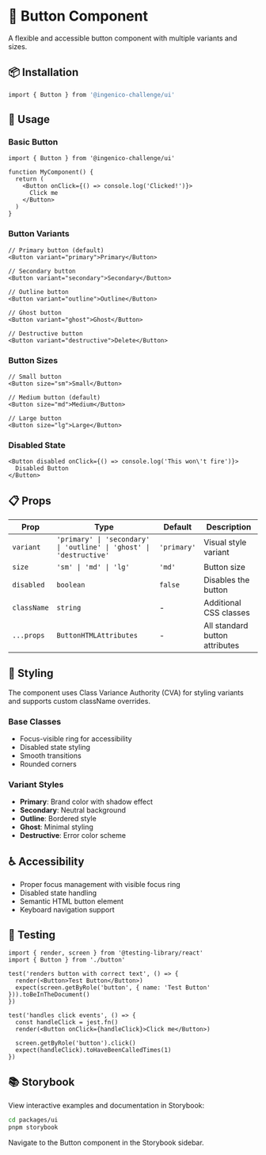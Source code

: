 # 🎯 Button Component

A flexible and accessible button component with multiple variants and sizes.

## 📦 Installation

```bash
import { Button } from '@ingenico-challenge/ui'
```

## 🚀 Usage

### Basic Button

```tsx
import { Button } from '@ingenico-challenge/ui'

function MyComponent() {
  return (
    <Button onClick={() => console.log('Clicked!')}>
      Click me
    </Button>
  )
}
```

### Button Variants

```tsx
// Primary button (default)
<Button variant="primary">Primary</Button>

// Secondary button
<Button variant="secondary">Secondary</Button>

// Outline button
<Button variant="outline">Outline</Button>

// Ghost button
<Button variant="ghost">Ghost</Button>

// Destructive button
<Button variant="destructive">Delete</Button>
```

### Button Sizes

```tsx
// Small button
<Button size="sm">Small</Button>

// Medium button (default)
<Button size="md">Medium</Button>

// Large button
<Button size="lg">Large</Button>
```

### Disabled State

```tsx
<Button disabled onClick={() => console.log('This won\'t fire')}>
  Disabled Button
</Button>
```

## 📋 Props

| Prop | Type | Default | Description |
|------|------|---------|-------------|
| `variant` | `'primary' \| 'secondary' \| 'outline' \| 'ghost' \| 'destructive'` | `'primary'` | Visual style variant |
| `size` | `'sm' \| 'md' \| 'lg'` | `'md'` | Button size |
| `disabled` | `boolean` | `false` | Disables the button |
| `className` | `string` | - | Additional CSS classes |
| `...props` | `ButtonHTMLAttributes` | - | All standard button attributes |

## 🎨 Styling

The component uses Class Variance Authority (CVA) for styling variants and supports custom className overrides.

### Base Classes
- Focus-visible ring for accessibility
- Disabled state styling
- Smooth transitions
- Rounded corners

### Variant Styles
- **Primary**: Brand color with shadow effect
- **Secondary**: Neutral background
- **Outline**: Bordered style
- **Ghost**: Minimal styling
- **Destructive**: Error color scheme

## ♿ Accessibility

- Proper focus management with visible focus ring
- Disabled state handling
- Semantic HTML button element
- Keyboard navigation support

## 🧪 Testing

```tsx
import { render, screen } from '@testing-library/react'
import { Button } from './button'

test('renders button with correct text', () => {
  render(<Button>Test Button</Button>)
  expect(screen.getByRole('button', { name: 'Test Button' })).toBeInTheDocument()
})

test('handles click events', () => {
  const handleClick = jest.fn()
  render(<Button onClick={handleClick}>Click me</Button>)
  
  screen.getByRole('button').click()
  expect(handleClick).toHaveBeenCalledTimes(1)
})
```

## 📚 Storybook

View interactive examples and documentation in Storybook:

```bash
cd packages/ui
pnpm storybook
```

Navigate to the Button component in the Storybook sidebar.
